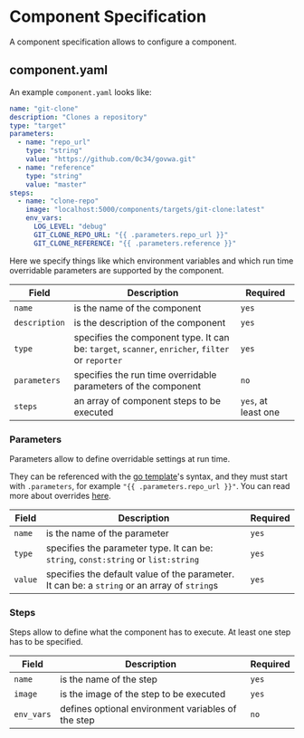 # Component Specification

A component specification allows to configure a component.

## component.yaml

An example `component.yaml` looks like:

```yaml
name: "git-clone"
description: "Clones a repository"
type: "target"
parameters:
  - name: "repo_url"
    type: "string"
    value: "https://github.com/0c34/govwa.git"
  - name: "reference"
    type: "string"
    value: "master"
steps:
  - name: "clone-repo"
    image: "localhost:5000/components/targets/git-clone:latest"
    env_vars:
      LOG_LEVEL: "debug"
      GIT_CLONE_REPO_URL: "{{ .parameters.repo_url }}"
      GIT_CLONE_REFERENCE: "{{ .parameters.reference }}"
```

Here we specify things like which environment variables and which run time overridable parameters
are supported by the component.

| Field         | Description                                                                                      | Required            |
|---------------|--------------------------------------------------------------------------------------------------|---------------------|
| `name`        | is the name of the component                                                                     | `yes`               |
| `description` | is the description of the component                                                              | `yes`               |
| `type`        | specifies the component type. It can be: `target`, `scanner`, `enricher`, `filter` or `reporter` | `yes`               |
| `parameters`  | specifies the run time overridable parameters of the component                                   | `no`                |
| `steps`       | an array of component steps to be executed                                                       | `yes`, at least one |

### Parameters

Parameters allow to define overridable settings at run time.

They can be referenced with the [go template](https://pkg.go.dev/text/template)'s syntax, and they must start with
`.parameters`, for example `"{{ .parameters.repo_url }}"`. You can read more about overrides [here](../workflow/SPEC.md).

| Field   | Description                                                                                  | Required |
|---------|----------------------------------------------------------------------------------------------|----------|
| `name`  | is the name of the parameter                                                                 | `yes`    |
| `type`  | specifies the parameter type. It can be: `string`, `const:string` or `list:string`           | `yes`    |
| `value` | specifies the default value of the parameter. It can be: a `string` or an array of `string`s | `yes`    |

### Steps

Steps allow to define what the component has to execute. At least one step has to be specified.

| Field      | Description                                        | Required |
|------------|----------------------------------------------------|----------|
| `name`     | is the name of the step                            | `yes`    |
| `image`    | is the image of the step to be executed            | `yes`    |
| `env_vars` | defines optional environment variables of the step | `no`     |
